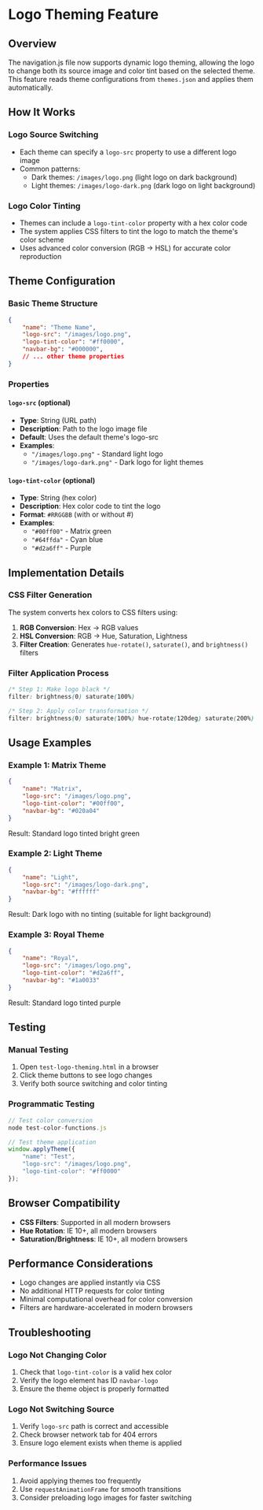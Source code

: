 # Logo Theming Feature

## Overview

The navigation.js file now supports dynamic logo theming, allowing the logo to change both its source image and color tint based on the selected theme. This feature reads theme configurations from `themes.json` and applies them automatically.

## How It Works

### Logo Source Switching
- Each theme can specify a `logo-src` property to use a different logo image
- Common patterns:
  - Dark themes: `/images/logo.png` (light logo on dark background)
  - Light themes: `/images/logo-dark.png` (dark logo on light background)

### Logo Color Tinting
- Themes can include a `logo-tint-color` property with a hex color code
- The system applies CSS filters to tint the logo to match the theme's color scheme
- Uses advanced color conversion (RGB → HSL) for accurate color reproduction

## Theme Configuration

### Basic Theme Structure
```json
{
    "name": "Theme Name",
    "logo-src": "/images/logo.png",
    "logo-tint-color": "#ff0000",
    "navbar-bg": "#000000",
    // ... other theme properties
}
```

### Properties

#### `logo-src` (optional)
- **Type**: String (URL path)
- **Description**: Path to the logo image file
- **Default**: Uses the default theme's logo-src
- **Examples**:
  - `"/images/logo.png"` - Standard light logo
  - `"/images/logo-dark.png"` - Dark logo for light themes

#### `logo-tint-color` (optional)
- **Type**: String (hex color)
- **Description**: Hex color code to tint the logo
- **Format**: `#RRGGBB` (with or without #)
- **Examples**:
  - `"#00ff00"` - Matrix green
  - `"#64ffda"` - Cyan blue
  - `"#d2a6ff"` - Purple

## Implementation Details

### CSS Filter Generation
The system converts hex colors to CSS filters using:
1. **RGB Conversion**: Hex → RGB values
2. **HSL Conversion**: RGB → Hue, Saturation, Lightness
3. **Filter Creation**: Generates `hue-rotate()`, `saturate()`, and `brightness()` filters

### Filter Application Process
```css
/* Step 1: Make logo black */
filter: brightness(0) saturate(100%)

/* Step 2: Apply color transformation */
filter: brightness(0) saturate(100%) hue-rotate(120deg) saturate(200%) brightness(50%)
```

## Usage Examples

### Example 1: Matrix Theme
```json
{
    "name": "Matrix",
    "logo-src": "/images/logo.png",
    "logo-tint-color": "#00ff00",
    "navbar-bg": "#020a04"
}
```
Result: Standard logo tinted bright green

### Example 2: Light Theme
```json
{
    "name": "Light",
    "logo-src": "/images/logo-dark.png",
    "navbar-bg": "#ffffff"
}
```
Result: Dark logo with no tinting (suitable for light background)

### Example 3: Royal Theme
```json
{
    "name": "Royal",
    "logo-src": "/images/logo.png",
    "logo-tint-color": "#d2a6ff",
    "navbar-bg": "#1a0033"
}
```
Result: Standard logo tinted purple

## Testing

### Manual Testing
1. Open `test-logo-theming.html` in a browser
2. Click theme buttons to see logo changes
3. Verify both source switching and color tinting

### Programmatic Testing
```javascript
// Test color conversion
node test-color-functions.js

// Test theme application
window.applyTheme({
    "name": "Test",
    "logo-src": "/images/logo.png",
    "logo-tint-color": "#ff0000"
});
```

## Browser Compatibility

- **CSS Filters**: Supported in all modern browsers
- **Hue Rotation**: IE 10+, all modern browsers
- **Saturation/Brightness**: IE 10+, all modern browsers

## Performance Considerations

- Logo changes are applied instantly via CSS
- No additional HTTP requests for color tinting
- Minimal computational overhead for color conversion
- Filters are hardware-accelerated in modern browsers

## Troubleshooting

### Logo Not Changing Color
1. Check that `logo-tint-color` is a valid hex color
2. Verify the logo element has ID `navbar-logo`
3. Ensure the theme object is properly formatted

### Logo Not Switching Source
1. Verify `logo-src` path is correct and accessible
2. Check browser network tab for 404 errors
3. Ensure logo element exists when theme is applied

### Performance Issues
1. Avoid applying themes too frequently
2. Use `requestAnimationFrame` for smooth transitions
3. Consider preloading logo images for faster switching
